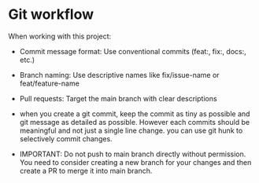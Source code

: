 # Git workflow

When working with this project:

- Commit message format: Use conventional commits (feat:, fix:, docs:, etc.)
- Branch naming: Use descriptive names like fix/issue-name or feat/feature-name
- Pull requests: Target the main branch with clear descriptions

- when you create a git commit, keep the commit as tiny as possible and git message as detailed as possible. However each commits should be meaningful and not just a single line change. you can use git hunk to selectively commit changes.
- IMPORTANT: Do not push to main branch directly without permission. You need to consider creating a new branch for your changes and then create a PR to merge it into main branch.

